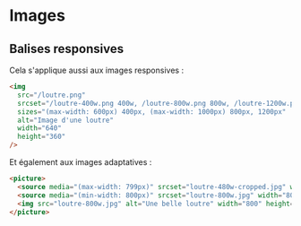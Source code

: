 <!-- .slide: class="with-code" -->

# Images

## Balises responsives

Cela s'applique aussi aux images responsives :

```html
<img
  src="/loutre.png"
  srcset="/loutre-400w.png 400w, /loutre-800w.png 800w, /loutre-1200w.png 1200w"
  sizes="(max-width: 600px) 400px, (max-width: 1000px) 800px, 1200px"
  alt="Image d'une loutre"
  width="640"
  height="360"
/>
```

<div>
Et également aux images adaptatives :

```html
<picture>
  <source media="(max-width: 799px)" srcset="loutre-480w-cropped.jpg" width="480" height="400" />
  <source media="(min-width: 800px)" srcset="loutre-800w.jpg" width="800" height="400" />
  <img src="loutre-800w.jpg" alt="Une belle loutre" width="800" height="400" />
</picture>
```

</div>

<!-- .element: class="fragment" data-fragment-index="1"-->
